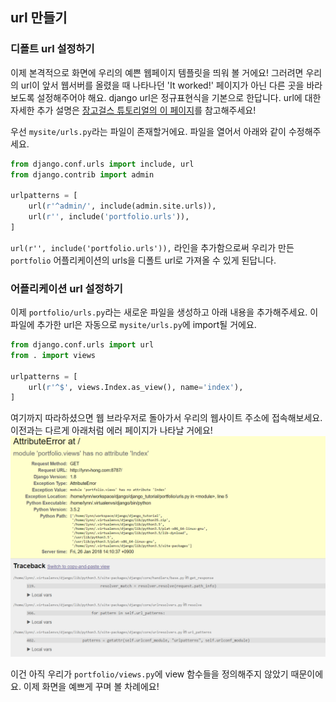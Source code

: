 ## url 만들기

### 디폴트 url 설정하기
이제 본격적으로 화면에 우리의 예쁜 웹페이지 템플릿을 띄워 볼 거에요!
그러려면 우리의 url이 앞서 웹서버를 올렸을 때 나타나던 'It worked!' 페이지가 아닌 다른 곳을 바라보도록
설정해주어야 해요.
django url은 정규표현식을 기본으로 한답니다.
url에 대한 자세한 추가 설명은 [장고걸스 튜토리얼의 이 페이지](https://tutorial.djangogirls.org/ko/django_urls/)를
참고해주세요!

우선 `mysite/urls.py`라는 파일이 존재할거에요.
파일을 열어서 아래와 같이 수정해주세요.
```python
from django.conf.urls import include, url
from django.contrib import admin

urlpatterns = [
    url(r'^admin/', include(admin.site.urls)),
    url(r'', include('portfolio.urls')),
]
```

`url(r'', include('portfolio.urls')),` 라인을 추가함으로써 우리가 만든 `portfolio` 어플리케이션의 urls을
디폴트 url로 가져올 수 있게 된답니다.


### 어플리케이션 url 설정하기

이제 `portfolio/urls.py`라는 새로운 파일을 생성하고 아래 내용을 추가해주세요.
이 파일에 추가한 url은 자동으로 `mysite/urls.py`에 import될 거에요.
```python
from django.conf.urls import url
from . import views

urlpatterns = [
    url(r'^$', views.Index.as_view(), name='index'),
]
```

여기까지 따라하셨으면 웹 브라우저로 돌아가서 우리의 웹사이트 주소에 접속해보세요.
이전과는 다르게 아래처럼 에러 페이지가 나타날 거에요!
![서버 500에러 페이지](img/12.PNG)

이건 아직 우리가 `portfolio/views.py`에 view 함수들을 정의해주지 않았기 때문이에요.
이제 화면을 예쁘게 꾸며 볼 차례에요!
